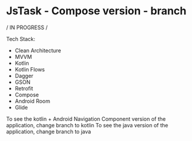 # JsTask - Compose version - branch

/ IN PROGRESS /

Tech Stack:
- Clean Architecture
- MVVM
- Kotlin
- Kotlin Flows
- Dagger
- GSON
- Retrofit
- Compose
- Android Room
- Glide

To see the kotlin + Android Navigation Component version of the application, change branch to kotlin
To see the java version of the application, change branch to java